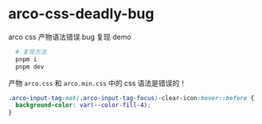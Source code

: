 # arco-css-deadly-bug

arco css 产物语法错误 bug 复现 demo

```bash
  # 复现方法
  pnpm i
  pnpm dev
```

产物 `arco.css` 和 `arco.min.css` 中的 css 语法是错误的！

```css
.arco-input-tag:not(.arco-input-tag-focus)-clear-icon:hover::before {
  background-color: var(--color-fill-4);
}
```

